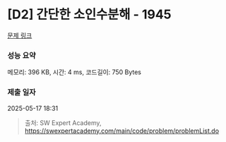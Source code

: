 # [D2] 간단한 소인수분해 - 1945 

[문제 링크](https://swexpertacademy.com/main/code/problem/problemDetail.do?contestProbId=AV5Pl0Q6ANQDFAUq) 

### 성능 요약

메모리: 396 KB, 시간: 4 ms, 코드길이: 750 Bytes

### 제출 일자

2025-05-17 18:31



> 출처: SW Expert Academy, https://swexpertacademy.com/main/code/problem/problemList.do
